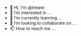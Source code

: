 - 👋 Hi, I’m @trewei
- 👀 I’m interested in ...
- 🌱 I’m currently learning ...
- 💞️ I’m looking to collaborate on ...
- 📫 How to reach me ...

<!---
trewei/trewei is a ✨ special ✨ repository because its `README.md` (this file) appears on your GitHub profile.
You can click the Preview link to take a look at your changes.
--->
